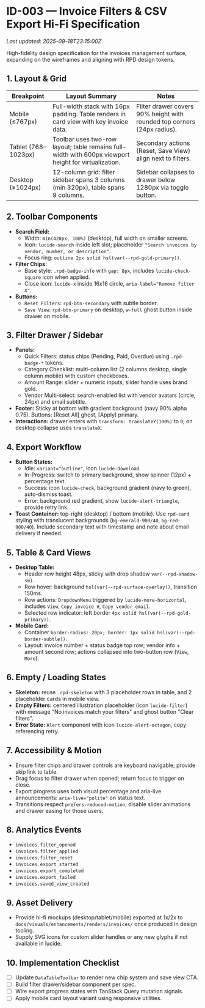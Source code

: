 # ID-003 — Invoice Filters & CSV Export Hi-Fi Specification

_Last updated: 2025-09-18T23:15:00Z_

High-fidelity design specification for the invoices management surface, expanding on the wireframes and aligning with RPD design tokens.

## 1. Layout & Grid
| Breakpoint | Layout Summary | Notes |
|------------|----------------|-------|
| Mobile (≤767px) | Full-width stack with 16px padding. Table renders in card view with key invoice data. | Filter drawer covers 90% height with rounded top corners (24px radius). |
| Tablet (768–1023px) | Toolbar uses two-row layout; table remains full-width with 600px viewport height for virtualization. | Secondary actions (Reset, Save View) align next to filters. |
| Desktop (≥1024px) | 12-column grid: filter sidebar spans 3 columns (min 320px), table spans 9 columns. | Sidebar collapses to drawer below 1280px via toggle button. |

## 2. Toolbar Components
- **Search Field:**
  - Width: `min(420px, 100%)` (desktop), full width on smaller screens.
  - Icon: `lucide-search` inside left slot; placeholder `"Search invoices by vendor, number, or description"`.
  - Focus ring: `outline 2px solid hsl(var(--rpd-gold-primary))`.
- **Filter Chips:**
  - Base style: `.rpd-badge-info` with `gap: 8px`, includes `lucide-check-square` icon when applied.
  - Close icon: `lucide-x` inside 16x16 circle, `aria-label="Remove filter X"`.
- **Buttons:**
  - `Reset Filters`: `rpd-btn-secondary` with subtle border.
  - `Save View`: `rpd-btn-primary` on desktop, `w-full` ghost button inside drawer on mobile.

## 3. Filter Drawer / Sidebar
- **Panels:**
  - Quick Filters: status chips (Pending, Paid, Overdue) using `.rpd-badge-*` tokens.
  - Category Checklist: multi-column list (2 columns desktop, single column mobile) with custom checkboxes.
  - Amount Range: slider + numeric inputs; slider handle uses brand gold.
  - Vendor Multi-select: search-enabled list with vendor avatars (circle, 24px) and email subtitle.
- **Footer:** Sticky at bottom with gradient background (navy 90% alpha 0.75). Buttons: [Reset All] ghost, [Apply] primary.
- **Interactions:** drawer enters with `transform: translateY(100%)` to `0`; on desktop collapse uses `translateX`.

## 4. Export Workflow
- **Button States:**
  - Idle: `variant="outline"`, icon `lucide-download`.
  - In-Progress: switch to primary background, show spinner (12px) + percentage text.
  - Success: icon `lucide-check`, background gradient (navy to green), auto-dismiss toast.
  - Error: background red gradient, show `lucide-alert-triangle`, provide retry link.
- **Toast Container:** top-right (desktop) / bottom (mobile). Use `rpd-card` styling with translucent backgrounds (`bg-emerald-900/40`, `bg-red-900/40`). Include secondary text with timestamp and note about email delivery if needed.

## 5. Table & Card Views
- **Desktop Table:**
  - Header row height 48px, sticky with drop shadow `var(--rpd-shadow-sm)`.
  - Row hover: background `hsl(var(--rpd-surface-overlay))`, transition 150ms.
  - Row actions: `DropdownMenu` triggered by `lucide-more-horizontal`, includes `View`, `Copy invoice #`, `Copy vendor email`.
  - Selected row indicator: left border `4px solid hsl(var(--rpd-gold-primary))`.
- **Mobile Card:**
  - Container `border-radius: 20px; border: 1px solid hsl(var(--rpd-border-subtle))`.
  - Layout: invoice number + status badge top row; vendor info + amount second row; actions collapsed into two-button row (`View`, `More`).

## 6. Empty / Loading States
- **Skeleton:** reuse `.rpd-skeleton` with 3 placeholder rows in table, and 2 placeholder cards in mobile view.
- **Empty Filters:** centered illustration placeholder (icon `lucide-filter`) with message "No invoices match your filters" and ghost button "Clear filters".
- **Error State:** `Alert` component with icon `lucide-alert-octagon`, copy referencing retry.

## 7. Accessibility & Motion
- Ensure filter chips and drawer controls are keyboard navigable; provide skip link to table.
- Drag focus to filter drawer when opened; return focus to trigger on close.
- Export progress uses both visual percentage and aria-live announcements: `aria-live="polite"` on status text.
- Transitions respect `prefers-reduced-motion`; disable slider animations and drawer easing for those users.

## 8. Analytics Events
- `invoices.filter_opened`
- `invoices.filter_applied`
- `invoices.filter_reset`
- `invoices.export_started`
- `invoices.export_completed`
- `invoices.export_failed`
- `invoices.saved_view_created`

## 9. Asset Delivery
- Provide hi-fi mockups (desktop/tablet/mobile) exported at 1x/2x to `docs/visuals/enhancements/renders/invoices/` once produced in design tooling.
- Supply SVG icons for custom slider handles or any new glyphs if not available in lucide.

## 10. Implementation Checklist
- [ ] Update `DataTableToolbar` to render new chip system and save view CTA.
- [ ] Build filter drawer/sidebar component per spec.
- [ ] Wire export progress states with TanStack Query mutation signals.
- [ ] Apply mobile card layout variant using responsive utilities.
